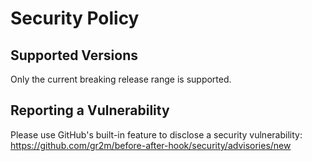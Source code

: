 # Security Policy

## Supported Versions

Only the current breaking release range is supported.

## Reporting a Vulnerability

Please use GitHub's built-in feature to disclose a security vulnerability:
https://github.com/gr2m/before-after-hook/security/advisories/new
